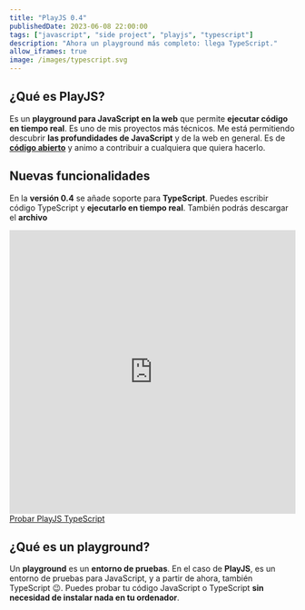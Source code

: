 ```yaml
---
title: "PlayJS 0.4"
publishedDate: 2023-06-08 22:00:00
tags: ["javascript", "side project", "playjs", "typescript"]
description: "Ahora un playground más completo: llega TypeScript."
allow_iframes: true
image: /images/typescript.svg
---
```


## ¿Qué es PlayJS?

Es un **playground para JavaScript en la web** que permite **ejecutar código en tiempo real**. Es uno de mis proyectos más técnicos. Me está permitiendo descubrir **las profundidades de JavaScript** y de la web en general. Es de <a href="https://github.com/salteadorneo/PlayJS" target="_blank">**código abierto**</a> y animo a contribuir a cualquiera que quiera hacerlo.

## Nuevas funcionalidades

En la **versión 0.4** se añade soporte para **TypeScript**. Puedes escribir código TypeScript y **ejecutarlo en tiempo real**. También podrás descargar el **archivo**

<iframe src="https://ts.playjs.dev/Ly8gQmllbnZlbmlkbyBhIFBsYXlKUyBjb24gc29wb3J0ZSBUeXBlU2NyaXB0Cgpjb25zdCBob2xhTXVuZG8gPSAoZ3JlZXRpbmc6IHN0cmluZykgPT4gZ3JlZXRpbmcKCmhvbGFNdW5kbygn8J+Ri/CfjI4nKQo=" width="100%" height="500" style="border:none;" allow="clipboard-read;clipboard-write"></iframe>

<div class="text-center py-8">
<a href="https://ts.playjs.dev/" target="_blank" class="border border-primary rounded-lg p-4 font-bold">Probar PlayJS TypeScript</a>
</div>

## ¿Qué es un playground?

Un **playground** es un **entorno de pruebas**. En el caso de **PlayJS**, es un entorno de pruebas para JavaScript, y a partir de ahora, también TypeScript 😉. Puedes probar tu código JavaScript o TypeScript **sin necesidad de instalar nada en tu ordenador**.
